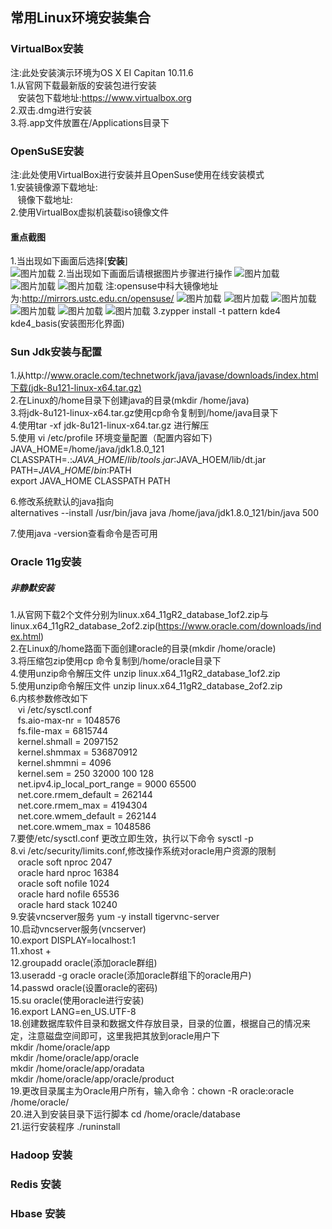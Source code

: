 ## 常用Linux环境安装集合

### VirtualBox安装
注:此处安装演示环境为OS X EI Capitan 10.11.6<br/>
1.从官网下载最新版的安装包进行安装<br/>
&nbsp;&nbsp;&nbsp;安装包下载地址:https://www.virtualbox.org<br/>
2.双击.dmg进行安装<br/>
3.将.app文件放置在/Applications目录下<br/>

### OpenSuSE安装
注:此处使用VirtualBox进行安装并且OpenSuse使用在线安装模式<br/>
1.安装镜像源下载地址:<br/>
&nbsp;&nbsp;&nbsp;镜像下载地址:<br/>
2.使用VirtualBox虚拟机装载iso镜像文件<br/>

#### 重点截图
1.当出现如下画面后选择[<b>安装</b>]<br/>
![图片加载](Linux/img1.png)
2.当出现如下画面后请根据图片步骤进行操作
![图片加载](Linux/img2.png)
![图片加载](Linux/img3.png)
![图片加载](Linux/img4.png)
注:opensuse中科大镜像地址为:http://mirrors.ustc.edu.cn/opensuse/
![图片加载](Linux/img5.png)
![图片加载](Linux/img6.png)
![图片加载](Linux/img7.png)
![图片加载](Linux/img8.png)
![图片加载](Linux/img9.png)
![图片加载](Linux/img10.png)
3.zypper install -t pattern kde4 kde4\_basis(安装图形化界面)</br>


### Sun Jdk安装与配置
1.从http://www.oracle.com/technetwork/java/javase/downloads/index.html下载(jdk-8u121-linux-x64.tar.gz)<br/>
2.在Linux的/home目录下创建java的目录(mkdir /home/java)<br/>
3.将jdk-8u121-linux-x64.tar.gz使用cp命令复制到/home/java目录下<br/>
4.使用tar -xf jdk-8u121-linux-x64.tar.gz 进行解压<br/>
5.使用 vi /etc/profile 环境变量配置（配置内容如下)<br/>
  JAVA\_HOME=/home/java/jdk1.8.0\_121<br/>
  CLASSPATH=.:$JAVA\_HOME/lib/tools.jar:$JAVA\_HOEM/lib/dt.jar<br/>
  PATH=$JAVA\_HOME/bin:$PATH<br/>
  export JAVA\_HOME CLASSPATH PATH<br/>

6.修改系统默认的java指向<br/>
alternatives --install /usr/bin/java java /home/java/jdk1.8.0\_121/bin/java 500<br/>

7.使用java -version查看命令是否可用<br/>

### Oracle 11g安装
##### 非静默安装
1.从官网下载2个文件分别为linux.x64\_11gR2\_database\_1of2.zip与linux.x64\_11gR2\_database\_2of2.zip(https://www.oracle.com/downloads/index.html)<br/>
2.在Linux的/home路面下面创建oracle的目录(mkdir /home/oracle)<br/>
3.将压缩包zip使用cp 命令复制到/home/oracle目录下<br/>
4.使用unzip命令解压文件 unzip linux.x64\_11gR2\_database\_1of2.zip<br/>
5.使用unzip命令解压文件 unzip linux.x64\_11gR2\_database\_2of2.zip<br/>
6.内核参数修改如下<br/>
&nbsp;&nbsp;&nbsp;vi /etc/sysctl.conf<br/>
&nbsp;&nbsp;&nbsp;fs.aio-max-nr = 1048576<br/>
&nbsp;&nbsp;&nbsp;fs.file-max = 6815744<br/>
&nbsp;&nbsp;&nbsp;kernel.shmall = 2097152<br/>
&nbsp;&nbsp;&nbsp;kernel.shmmax = 536870912<br/>
&nbsp;&nbsp;&nbsp;kernel.shmmni = 4096<br/>
&nbsp;&nbsp;&nbsp;kernel.sem = 250 32000 100 128<br/>
&nbsp;&nbsp;&nbsp;net.ipv4.ip\_local\_port\_range = 9000 65500<br/>
&nbsp;&nbsp;&nbsp;net.core.rmem\_default = 262144<br/>
&nbsp;&nbsp;&nbsp;net.core.rmem\_max = 4194304<br/>
&nbsp;&nbsp;&nbsp;net.core.wmem\_default = 262144<br/>
&nbsp;&nbsp;&nbsp;net.core.wmem\_max = 1048586 <br/>
7.要使/etc/sysctl.conf 更改立即生效，执行以下命令 sysctl -p <br/>
8.vi /etc/security/limits.conf,修改操作系统对oracle用户资源的限制<br/>
&nbsp;&nbsp;&nbsp;oracle	soft	nproc	2047<br/>
&nbsp;&nbsp;&nbsp;oracle	hard	nproc	16384<br/>
&nbsp;&nbsp;&nbsp;oracle	soft	nofile	1024<br/>
&nbsp;&nbsp;&nbsp;oracle	hard	nofile	65536<br/>
&nbsp;&nbsp;&nbsp;oracle	hard	stack	10240<br/>
9.安装vncserver服务 yum -y install tigervnc-server<br/>
10.启动vncserver服务(vncserver)<br/>
10.export DISPLAY=localhost:1<br/>
11.xhost +<br/>
12.groupadd oracle(添加oracle群组)<br/>
13.useradd -g oracle oracle(添加oracle群组下的oracle用户)<br/>
14.passwd oracle(设置oracle的密码)<br/>
15.su oracle(使用oracle进行安装)<br/>
16.export LANG=en\_US.UTF-8<br/>
18.创建数据库软件目录和数据文件存放目录，目录的位置，根据自己的情况来定，注意磁盘空间即可，这里我把其放到oracle用户下<br/>
mkdir /home/oracle/app<br/>
mkdir /home/oracle/app/oracle<br/>
mkdir /home/oracle/app/oradata<br/>
mkdir /home/oracle/app/oracle/product</br>
19.更改目录属主为Oracle用户所有，输入命令：chown -R oracle:oracle /home/oracle/ <br/>
20.进入到安装目录下运行脚本	 cd /home/oracle/database<br/>
21.运行安装程序 ./runinstall

### Hadoop 安装

### Redis 安装

### Hbase 安装